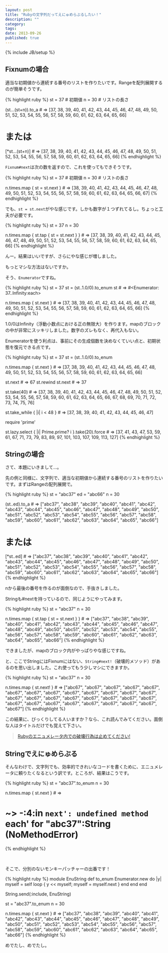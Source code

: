 ```yaml
---
layout: post
title: "Rubyの文字列だってえにゅめらぶるしたい！"
description: ""
category: 
tags: 
date: 2013-09-26
published: true
---
```

{% include JB/setup %}

## Fixnumの場合

適当な初期値から連続する番号のリストを作りたいです。Rangeを配列展開するのが簡単そうです。

{% highlight ruby %}
st = 37 # 初期値
n = 30  # リストの長さ

(st...(st+n)).to_a # => [37, 38, 39, 40, 41, 42, 43, 44, 45, 46, 47, 48, 49, 50, 51, 52, 53, 54, 55, 56, 57, 58, 59, 60, 61, 62, 63, 64, 65, 66]

# または

[*st...(st+n)] # => [37, 38, 39, 40, 41, 42, 43, 44, 45, 46, 47, 48, 49, 50, 51, 52, 53, 54, 55, 56, 57, 58, 59, 60, 61, 62, 63, 64, 65, 66]
{% endhighlight %}

`Fixnum#next`は次の数を返すので、これを使ってもできそうです。

{% highlight ruby %}
st = 37 # 初期値
n = 30  # リストの長さ

n.times.map { st = st.next } # => [38, 39, 40, 41, 42, 43, 44, 45, 46, 47, 48, 49, 50, 51, 52, 53, 54, 55, 56, 57, 58, 59, 60, 61, 62, 63, 64, 65, 66, 67]
{% endhighlight %}

でも、`st = st.next`がやな感じです。しかも数字が１つずれてるし。ちょっと工夫が必要です。

{% highlight ruby %}
st = 37
n = 30

n.times.map { st.tap { st = st.next } } # => [37, 38, 39, 40, 41, 42, 43, 44, 45, 46, 47, 48, 49, 50, 51, 52, 53, 54, 55, 56, 57, 58, 59, 60, 61, 62, 63, 64, 65, 66]
{% endhighlight %}

んー。結果はいいですが、さらにやな感じが増しました。

もっとマシな方法はないですか。

そう、`Enumerator`ですね。

{% highlight ruby %}
st = 37
st = (st..1.0/0).to_enum
st # => #<Enumerator: 37..Infinity:each>

n.times.map { st.next } # => [37, 38, 39, 40, 41, 42, 43, 44, 45, 46, 47, 48, 49, 50, 51, 52, 53, 54, 55, 56, 57, 58, 59, 60, 61, 62, 63, 64, 65, 66]
{% endhighlight %}

1.0/0はInfinity（浮動小数点における正の無限大）を作ります。mapのブロックの中が非常にスッキリしました。数字のズレもなく、再代入もない。

Enumeratorを使う利点は、事前にその生成個数を決めなくていい点と、初期状態を復元できる点です。

{% highlight ruby %}
st = 37
st = (st..1.0/0).to_enum

n.times.map { st.next } # => [37, 38, 39, 40, 41, 42, 43, 44, 45, 46, 47, 48, 49, 50, 51, 52, 53, 54, 55, 56, 57, 58, 59, 60, 61, 62, 63, 64, 65, 66]

st.next # => 67
st.rewind
st.next # => 37

st.take(40) # => [37, 38, 39, 40, 41, 42, 43, 44, 45, 46, 47, 48, 49, 50, 51, 52, 53, 54, 55, 56, 57, 58, 59, 60, 61, 62, 63, 64, 65, 66, 67, 68, 69, 70, 71, 72, 73, 74, 75, 76]

st.take_while { |i| i < 48 } # => [37, 38, 39, 40, 41, 42, 43, 44, 45, 46, 47]

require 'prime'

st.lazy.select { |i| Prime.prime? i }.take(20).force # => [37, 41, 43, 47, 53, 59, 61, 67, 71, 73, 79, 83, 89, 97, 101, 103, 107, 109, 113, 127]
{% endhighlight %}

## Stringの場合

さて、本題にいきまして...。

先の例と同様に、文字列で、適当な初期値から連続する番号のリストを作りたいです。まずはRangeの配列展開で。

{% highlight ruby %}
st = "abc37"
ed = "abc66"
n = 30

(st..ed).to_a # => ["abc37", "abc38", "abc39", "abc40", "abc41", "abc42", "abc43", "abc44", "abc45", "abc46", "abc47", "abc48", "abc49", "abc50", "abc51", "abc52", "abc53", "abc54", "abc55", "abc56", "abc57", "abc58", "abc59", "abc60", "abc61", "abc62", "abc63", "abc64", "abc65", "abc66"]

# または

[*st..ed] # => ["abc37", "abc38", "abc39", "abc40", "abc41", "abc42", "abc43", "abc44", "abc45", "abc46", "abc47", "abc48", "abc49", "abc50", "abc51", "abc52", "abc53", "abc54", "abc55", "abc56", "abc57", "abc58", "abc59", "abc60", "abc61", "abc62", "abc63", "abc64", "abc65", "abc66"]
{% endhighlight %}

nから最後の番号を作るのが面倒なので、手抜きしました。

Stringも#nextを持っているので、同じようにやってみます。

{% highlight ruby %}
st = "abc37"
n = 30

n.times.map { st.tap { st = st.next } } # => ["abc37", "abc38", "abc39", "abc40", "abc41", "abc42", "abc43", "abc44", "abc45", "abc46", "abc47", "abc48", "abc49", "abc50", "abc51", "abc52", "abc53", "abc54", "abc55", "abc56", "abc57", "abc58", "abc59", "abc60", "abc61", "abc62", "abc63", "abc64", "abc65", "abc66"]
{% endhighlight %}

できましたが、mapのブロック内がやっぱりやな感じですね。

と、ここでStringにはFixnumにはない、`String#next!`（破壊的メソッド）があるのを思い出しました。これ使ってもう少しマシにできますか。

{% highlight ruby %}
st = "abc37"
n = 30

n.times.map { st.next! } # => ["abc67", "abc67", "abc67", "abc67", "abc67", "abc67", "abc67", "abc67", "abc67", "abc67", "abc67", "abc67", "abc67", "abc67", "abc67", "abc67", "abc67", "abc67", "abc67", "abc67", "abc67", "abc67", "abc67", "abc67", "abc67", "abc67", "abc67", "abc67", "abc67", "abc67"]
{% endhighlight %}

この結果に、びっくりしてる人いますか？なら、これ読んでみてください。面倒な人はタイトルだけでも覚えて下さい。

> [Rubyのエニュメレータ内での破壊行為は止めてください!](http://melborne.github.io/2011/12/15/Ruby-Enumerator/ "Rubyのエニュメレータ内での破壊行為は止めてください!")

## Stringでえにゅめらぶる

そんなわけで、文字列でも、効率的できれいなコードを書くために、エニュメレータに頼りたくなるという訳です。ところが、結果はこうです。

{% highlight ruby %}
st = "abc37".to_enum
n = 30

n.times.map { st.next } # => 

# ~> -:4:in `next': undefined method `each' for "abc37":String (NoMethodError)
{% endhighlight %}

<br />


そこで、分別のないモンキーパッチャーの出番です！

{% highlight ruby %}
module EnuString
  def to_enum
    Enumerator.new do |y|
      myself = self
      loop { y << myself; myself = myself.next }
    end
  end
end

String.send(:include, EnuString)

st = "abc37".to_enum
n = 30

n.times.map { st.next } # => ["abc37", "abc38", "abc39", "abc40", "abc41", "abc42", "abc43", "abc44", "abc45", "abc46", "abc47", "abc48", "abc49", "abc50", "abc51", "abc52", "abc53", "abc54", "abc55", "abc56", "abc57", "abc58", "abc59", "abc60", "abc61", "abc62", "abc63", "abc64", "abc65", "abc66"]
{% endhighlight %}

めでたし、めでたし。


